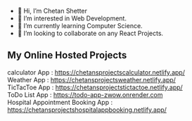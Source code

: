 - 👋 Hi, I’m Chetan Shetter
- 👀 I’m interested in Web Development.
- 🌱 I’m currently learning Computer Science.
- 💞️ I’m looking to collaborate on any React Projects.

## My Online Hosted Projects

calculator App : https://chetansprojectscalculator.netlify.app/  
Weather App : https://chetansprojectsweather.netlify.app/  
TicTacToe App : https://chetansprojectstictactoe.netlify.app/  
ToDo List App : https://todo-app-zwow.onrender.com  
Hospital Appointment Booking App : https://chetansprojectshospitalappbooking.netlify.app/  

<!---
ChetanS07/ChetanS07 is a ✨ special ✨ repository because its `README.md` (this file) appears on your GitHub profile.
You can click the Preview link to take a look at your changes.
--->
